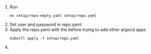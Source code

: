 1. Run
    ```shell
    mv setup/repo-empty.yaml setup/repo.yaml
    ```
2. Set user and password in repo.yaml
3. Apply the repo.yaml with the before trying to add other argocd apps
    ```shell
    kubectl apply -f setup/repo.yaml
    ```
4. 